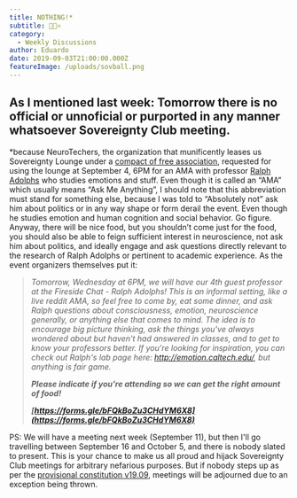 ```yaml
---
title: NOTHING!*
subtitle: 🧠🔬⚛️
category:
  - Weekly Discussions
author: Eduardo
date: 2019-09-03T21:00:00.000Z
featureImage: /uploads/sovball.png
---
```

## As I mentioned last week: Tomorrow there is no official or unnoficial or purported in any manner whatsoever Sovereignty Club meeting.

\*because NeuroTechers, the organization that munificently leases us Sovereignty Lounge under a [compact of free association](https://en.wikipedia.org/wiki/Compact_of_Free_Association), requested for using the lounge at September 4, 6PM for an AMA with professor [Ralph Adolphs](http://emotion.caltech.edu/) who studies emotions and stuff. Even though it is called an “AMA” which usually means “Ask Me Anything”, I should note that this abbreviation must stand for something else, because I was told to “Absolutely not” ask him about politics or in any way shape or form derail the event. Even though he studies emotion and human cognition and social behavior. Go figure. Anyway, there will be nice food, but you shouldn’t come just for the food, you should also be able to feign sufficient interest in neuroscience, not ask him about politics, and ideally engage and ask questions directly relevant to the research of Ralph Adolphs or pertinent to academic experience. As the event organizers themselves put it:

> *Tomorrow, Wednesday at 6PM, we will have our 4th guest professor at the Fireside Chat - Ralph Adolphs! This is an informal setting, like a live reddit AMA, so feel free to come by, eat some dinner, and ask Ralph questions about consciousness, emotion, neuroscience generally, or anything else that comes to mind. The idea is to encourage big picture thinking, ask the things you've always wondered about but haven't had answered in classes, and to get to know your professors better. If you're looking for inspiration, you can check out Ralph's lab page here: <http://emotion.caltech.edu/>, but anything is fair game.*
>
> ***Please indicate if you're attending so we can get the right amount of food!***
>
> ***[https://forms.gle/​bFQkBoZu3CHdYM6X8](https://forms.gle/bFQkBoZu3CHdYM6X8)***



PS: We will have a meeting next week (September 11), but then I'll go travelling between September 16 and October 5, and there is nobody slated to present. This is your chance to make us all proud and hijack Sovereignty Club meetings for arbitrary nefarious purposes. But if nobody steps up as per the [provisional constitution v19.09](https://docs.google.com/document/d/1_2KZgRUbrxrfKcA5IiHkxdEK2Oe729vmSVcqMzSMovs/edit#), meetings will be adjourned due to an exception being thrown.